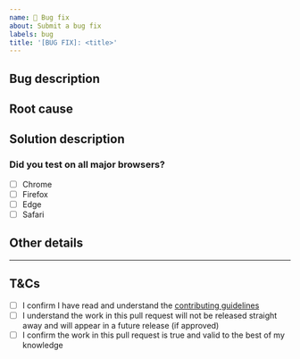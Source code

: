 ```yaml
---
name: 🐞 Bug fix
about: Submit a bug fix
labels: bug
title: '[BUG FIX]: <title>'
---
```


## Bug description
<!--
  Clearly and concisely describe the problem.
  Link to an existing issue if one exists.
  Provide any screenshots if applicable.
-->

## Root cause
<!--
  Briefly describe the root cause and analysis of the problem.
-->

## Solution description
<!--
  Describe your investigation and your code changes in detail.
  Explain the technical solution you have provided and how it fixes the issue case.
  Provide any screenshots if applicable.
-->

### Did you test on all major browsers?
<!--
  Put an `x` in all the boxes that apply.
  If not, please add a brief explanation as to why you couldn't (e.g. "I couldn't test Safari because I don't have access to an Apple device").
-->
- [ ] Chrome
- [ ] Firefox
- [ ] Edge
- [ ] Safari

## Other details
<!--
  Please add any other details we should be aware of below that don't fit in any of the categories above (e.g. "I would like this pull request to contribute towards my Hacktoberfest contributions").
  If you have nothing to add here, put "N/A".
-->

---

## T&Cs
<!--
  Put an `x` in all the boxes that you agree to.
-->

- [ ] I confirm I have read and understand the [contributing guidelines](../../CONTRIBUTING.md)
- [ ] I understand the work in this pull request will not be released straight away and will appear in a future release (if approved)
- [ ] I confirm the work in this pull request is true and valid to the best of my knowledge
